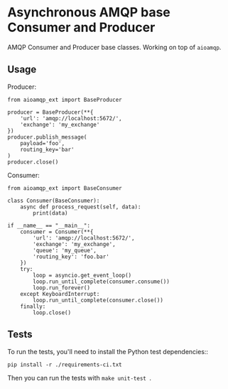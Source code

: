 # Asynchronous AMQP base Consumer and Producer

AMQP Consumer and Producer base classes. Working on top of `aioamqp`.

## Usage

Producer:
   
    from aioamqp_ext import BaseProducer
    
    producer = BaseProducer(**{
        'url': 'amqp://localhost:5672/',
        'exchange': 'my_exchange'
    })
    producer.publish_message(
        payload='foo',
        routing_key='bar'
    )
    producer.close()

Consumer:

    from aioamqp_ext import BaseConsumer
    
    class Consumer(BaseConsumer):
        async def process_request(self, data):
            print(data)
    
    if __name__ == "__main__":
        consumer = Consumer(**{
            'url': 'amqp://localhost:5672/',
            'exchange': 'my_exchange',
            'queue': 'my_queue',
            'routing_key': 'foo.bar'
        })
        try:
            loop = asyncio.get_event_loop()
            loop.run_until_complete(consumer.consume())
            loop.run_forever()
        except KeyboardInterrupt:
            loop.run_until_complete(consumer.close())
        finally:
            loop.close()
    
## Tests

To run the tests, you'll need to install the Python test dependencies::

    pip install -r ./requirements-ci.txt 

Then you can run the tests with `make unit-test `.
